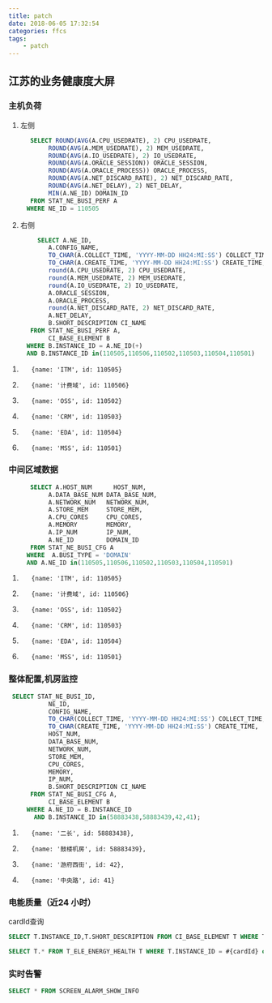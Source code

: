 ```yaml
---
title: patch
date: 2018-06-05 17:32:54
categories: ffcs
tags: 
    - patch
---
```


## 江苏的业务健康度大屏
### 主机负荷
1. 左侧
```sql
	  SELECT ROUND(AVG(A.CPU_USEDRATE), 2) CPU_USEDRATE,
		   ROUND(AVG(A.MEM_USEDRATE), 2) MEM_USEDRATE,
		   ROUND(AVG(A.IO_USEDRATE), 2) IO_USEDRATE,
		   ROUND(AVG(A.ORACLE_SESSION)) ORACLE_SESSION,
		   ROUND(AVG(A.ORACLE_PROCESS)) ORACLE_PROCESS,
		   ROUND(AVG(A.NET_DISCARD_RATE), 2) NET_DISCARD_RATE,
		   ROUND(AVG(A.NET_DELAY), 2) NET_DELAY,
		   MIN(A.NE_ID) DOMAIN_ID
	  FROM STAT_NE_BUSI_PERF A
	 WHERE NE_ID = 110505
```
2. 右侧
```sql
	    SELECT A.NE_ID,
           A.CONFIG_NAME,
           TO_CHAR(A.COLLECT_TIME, 'YYYY-MM-DD HH24:MI:SS') COLLECT_TIME,
           TO_CHAR(A.CREATE_TIME, 'YYYY-MM-DD HH24:MI:SS') CREATE_TIME,
           round(A.CPU_USEDRATE, 2) CPU_USEDRATE,
           round(A.MEM_USEDRATE, 2) MEM_USEDRATE,
           round(A.IO_USEDRATE, 2) IO_USEDRATE,
           A.ORACLE_SESSION,
           A.ORACLE_PROCESS,
           round(A.NET_DISCARD_RATE, 2) NET_DISCARD_RATE,
           A.NET_DELAY,
           B.SHORT_DESCRIPTION CI_NAME
      FROM STAT_NE_BUSI_PERF A,
           CI_BASE_ELEMENT B
     WHERE B.INSTANCE_ID = A.NE_ID(+)
     AND B.INSTANCE_ID in(110505,110506,110502,110503,110504,110501)
```
1.        {name: 'ITM', id: 110505}
2.        {name: '计费域', id: 110506}
3.        {name: 'OSS', id: 110502}
4.        {name: 'CRM', id: 110503}
5.        {name: 'EDA', id: 110504}
6.        {name: 'MSS', id: 110501}

### 中间区域数据
```sql
	  SELECT A.HOST_NUM      HOST_NUM,
		   A.DATA_BASE_NUM DATA_BASE_NUM,
		   A.NETWORK_NUM   NETWORK_NUM,
		   A.STORE_MEM     STORE_MEM,
		   A.CPU_CORES     CPU_CORES,
		   A.MEMORY        MEMORY,
		   A.IP_NUM        IP_NUM,
		   A.NE_ID         DOMAIN_ID
	  FROM STAT_NE_BUSI_CFG A
	 WHERE  A.BUSI_TYPE = 'DOMAIN'
     AND A.NE_ID in(110505,110506,110502,110503,110504,110501)
```
1.        {name: 'ITM', id: 110505}
2.        {name: '计费域', id: 110506}
3.        {name: 'OSS', id: 110502}
4.        {name: 'CRM', id: 110503}
5.        {name: 'EDA', id: 110504}
6.        {name: 'MSS', id: 110501}

### 整体配置,机房监控
```sql
 SELECT STAT_NE_BUSI_ID,
		   NE_ID,
		   CONFIG_NAME,
		   TO_CHAR(COLLECT_TIME, 'YYYY-MM-DD HH24:MI:SS') COLLECT_TIME,
		   TO_CHAR(CREATE_TIME, 'YYYY-MM-DD HH24:MI:SS') CREATE_TIME,
		   HOST_NUM,
		   DATA_BASE_NUM,
		   NETWORK_NUM,
		   STORE_MEM,
		   CPU_CORES,
		   MEMORY,
		   IP_NUM,
		   B.SHORT_DESCRIPTION CI_NAME
	  FROM STAT_NE_BUSI_CFG A,
		   CI_BASE_ELEMENT B
	 WHERE A.NE_ID = B.INSTANCE_ID
	   AND B.INSTANCE_ID in(58883438,58883439,42,41);
```
1.        {name: '二长', id: 58883438},
2.        {name: '鼓楼机房', id: 58883439},
3.        {name: '游府西街', id: 42},
4.        {name: '中央路', id: 41}

### 电能质量（近24 小时）
cardId查询 
```sql
SELECT T.INSTANCE_ID,T.SHORT_DESCRIPTION FROM CI_BASE_ELEMENT T WHERE T.CLASS_ID = 1420
```

```sql
SELECT T.* FROM T_ELE_ENERGY_HEALTH T WHERE T.INSTANCE_ID = #{cardId} order by t.ele_energy_health_id
```

### 实时告警

```sql 
SELECT * FROM SCREEN_ALARM_SHOW_INFO
```
